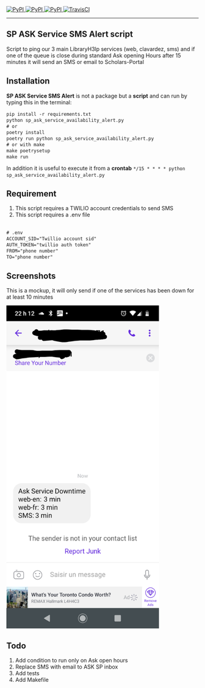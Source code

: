 [
![PyPI](https://img.shields.io/pypi/v/ask_schools.svg)
![PyPI](https://img.shields.io/pypi/pyversions/ask_schools.svg)
![PyPI](https://img.shields.io/github/license/guinslym/ask_schools.svg)
](https://pypi.org/project/ask_schools/)
[![TravisCI](https://travis-ci.org/guinslym/ask_schools.svg?branch=master)](https://travis-ci.org/guinslym/ask_schools)
<hr/>


## SP ASK Service SMS Alert script

Script to ping our 3  main LibraryH3lp services (web, clavardez, sms) and if one of the queue is close during standard Ask opening Hours after 15 minutes it will send an SMS or email to Scholars-Portal
<br/>


## Installation


**SP ASK Service SMS Alert** is not a package but a **script** and can run by typing this in the terminal:

```
pip install -r requirements.txt
python sp_ask_service_availability_alert.py
# or
poetry install 
poetry run python sp_ask_service_availability_alert.py
# or with make
make poetrysetup
make run
```
In addition it is useful to execute it from a **crontab**
`*/15 * * * * python sp_ask_service_availability_alert.py`

## Requirement
1.  This script requires a TWILIO account credentials to send SMS 
2.  This script requires a .env file 

```text

# .env
ACCOUNT_SID="Twillio account sid"
AUTH_TOKEN="twillio auth token"
FROM="phone number"
TO="phone number"
```

## Screenshots
This is a mockup, it will only send if one of the services has been down for at least 10 minutes
<p float="left">
    <img src="screenshots/result_sms.png" width="400"/>
</p>


## Todo

1.  Add condition to run only on Ask open hours
2.  Replace SMS with email to ASK SP inbox
2.  Add tests
3.  Add Makefile

